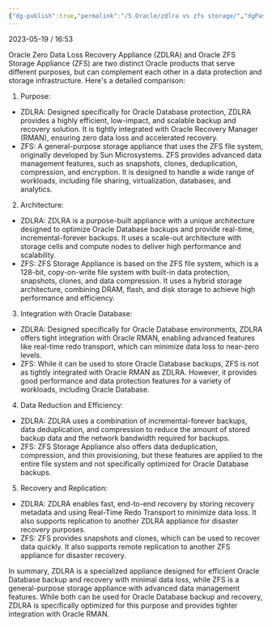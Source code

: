 ```yaml
---
{"dg-publish":true,"permalink":"/5.Oracle/zdlra vs zfs storage/","dgPassFrontmatter":true,"noteIcon":""}
---
```



2023-05-19 / 16:53 



Oracle Zero Data Loss Recovery Appliance (ZDLRA) and Oracle ZFS Storage Appliance (ZFS) are two distinct Oracle products that serve different purposes, but can complement each other in a data protection and storage infrastructure. Here's a detailed comparison:

1.  Purpose:

-   ZDLRA: Designed specifically for Oracle Database protection, ZDLRA provides a highly efficient, low-impact, and scalable backup and recovery solution. It is tightly integrated with Oracle Recovery Manager (RMAN), ensuring zero data loss and accelerated recovery.
-   ZFS: A general-purpose storage appliance that uses the ZFS file system, originally developed by Sun Microsystems. ZFS provides advanced data management features, such as snapshots, clones, deduplication, compression, and encryption. It is designed to handle a wide range of workloads, including file sharing, virtualization, databases, and analytics.

2.  Architecture:

-   ZDLRA: ZDLRA is a purpose-built appliance with a unique architecture designed to optimize Oracle Database backups and provide real-time, incremental-forever backups. It uses a scale-out architecture with storage cells and compute nodes to deliver high performance and scalability.
-   ZFS: ZFS Storage Appliance is based on the ZFS file system, which is a 128-bit, copy-on-write file system with built-in data protection, snapshots, clones, and data compression. It uses a hybrid storage architecture, combining DRAM, flash, and disk storage to achieve high performance and efficiency.

3.  Integration with Oracle Database:

-   ZDLRA: Designed specifically for Oracle Database environments, ZDLRA offers tight integration with Oracle RMAN, enabling advanced features like real-time redo transport, which can minimize data loss to near-zero levels.
-   ZFS: While it can be used to store Oracle Database backups, ZFS is not as tightly integrated with Oracle RMAN as ZDLRA. However, it provides good performance and data protection features for a variety of workloads, including Oracle Database.

4.  Data Reduction and Efficiency:

-   ZDLRA: ZDLRA uses a combination of incremental-forever backups, data deduplication, and compression to reduce the amount of stored backup data and the network bandwidth required for backups.
-   ZFS: ZFS Storage Appliance also offers data deduplication, compression, and thin provisioning, but these features are applied to the entire file system and not specifically optimized for Oracle Database backups.

5.  Recovery and Replication:

-   ZDLRA: ZDLRA enables fast, end-to-end recovery by storing recovery metadata and using Real-Time Redo Transport to minimize data loss. It also supports replication to another ZDLRA appliance for disaster recovery purposes.
-   ZFS: ZFS provides snapshots and clones, which can be used to recover data quickly. It also supports remote replication to another ZFS appliance for disaster recovery.

In summary, ZDLRA is a specialized appliance designed for efficient Oracle Database backup and recovery with minimal data loss, while ZFS is a general-purpose storage appliance with advanced data management features. While both can be used for Oracle Database backup and recovery, ZDLRA is specifically optimized for this purpose and provides tighter integration with Oracle RMAN.